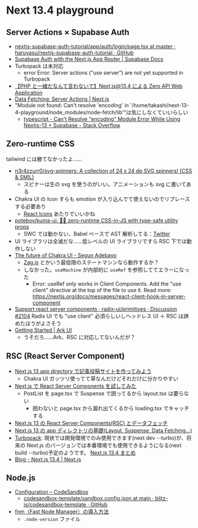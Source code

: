 # Next 13.4 playground

## Server Actions × Supabase Auth

- [nextjs-supabase-auth-tutorial/app/auth/login/page.tsx at master · haruyasu/nextjs-supabase-auth-tutorial · GitHub](https://github.com/haruyasu/nextjs-supabase-auth-tutorial/blob/master/app/auth/login/page.tsx)
- [Supabase Auth with the Next.js App Router | Supabase Docs](https://supabase.com/docs/guides/auth/auth-helpers/nextjs)
- Turbopack は未対応
  - error Error: Server actions ("use server") are not yet supported in Turbopack
- [【PHP と一緒だなんて言わないで】Next.js@13.4 による Zero API Web Application](https://zenn.dev/chot/articles/f13ac46a1d3f8e#%E3%81%AF%E3%81%98%E3%82%81%E3%81%AB)
- [Data Fetching: Server Actions | Next.js](https://nextjs.org/docs/app/building-your-application/data-fetching/server-actions)
- "Module not found: Can't resolve 'encoding' in '/home/takashi/next-13-4-playground/node_modules/node-fetch/lib'"は気にしなくていいらしい
  - [typescript - Can't Resolve "encoding" Module Error While Using Nextjs-13 + Supabase - Stack Overflow](https://stackoverflow.com/questions/75438048/cant-resolve-encoding-module-error-while-using-nextjs-13-supabase)

## Zero-runtime CSS

tailwind には勝てなかったよ……

- [n3r4zzurr0/svg-spinners: A collection of 24 x 24 dp SVG spinners! (CSS & SMIL)](https://github.com/n3r4zzurr0/svg-spinners)
  - スピナーは生の svg を使うのがいい。アニメーションも svg に書いてある
- Chakra UI の Icon すらも emotion が入り込んでて使えないのでリプレースする必要あり
  - [React Icons](https://react-icons.github.io/react-icons/) あたりでいいかね
- [poteboy/kuma-ui: 🐻‍❄️ zero-runtime CSS-in-JS with type-safe utility props](https://github.com/poteboy/kuma-ui)
  - SWC では動かない、Babel ベースで AST 解析してる：[Twitter](https://twitter.com/_poteboy_/status/1665736293429690369)
- UI ライブラリは全滅だな……低レベルの UI ライブラリですら RSC 下では動作しない
- [The future of Chakra UI - Segun Adebayo](https://www.adebayosegun.com/blog/the-future-of-chakra-ui)
  - [Zag.js](https://zagjs.com/overview/installation) とかいう最低限のステートマシンなら動作するか？
  - しなかった。`useMachine` が内部的に `useRef` を参照しててエラーになった
    - Error: useRef only works in Client Components. Add the "use client" directive at the top of the file to use it. Read more: https://nextjs.org/docs/messages/react-client-hook-in-server-component
- [Support react server components · radix-ui/primitives · Discussion #2104](https://github.com/radix-ui/primitives/discussions/2104)
  Radix UI でも "use client" 必須らしいしヘッドレス UI ＋ RSC は諦めたほうがよさそう
- [Getting Started | Ark UI](https://ark-ui.com/docs/react/overview/getting-started)
  - うそだろ……Ark、RSC に対応してないんだが？

## RSC (React Server Component)

- [Next.js 13 app directory で記事投稿サイトを作ってみよう](https://zenn.dev/azukiazusa/articles/next-js-app-dir-tutorial)
  - Chakra UI ガッツリ使ってて草なんだけどそれだけに分かりやすい
- [Next.js で React Server Components を試してみた](https://zenn.dev/forcia_tech/articles/202305_next_js_rsc)
  - PostList を page.tsx で Suspense で囲ってるから layout.tsx は要らない
    - 囲わないと page.tsx から漏れ出てくるから loading.tsx でキャッチする
- [Next.js 13 の React Server Components(RSC) とデータフェッチ](https://zenn.dev/tfutada/articles/36ad71ab598019)
- [Next.js 13 の app ディレクトリの基礎(Layout, Suspense, Data Fetching...)](https://reffect.co.jp/react/next-js-13-app)
- [Turbopack](https://nextjs.org/docs/architecture/turbopack): 現状では開発環境でのみ使用できます(next dev --turbo)が、将来の Next.js のバージョンでは本番環境でも使用できるようになる(next build --turbo)予定のようです。
  [Next.js 13.4 まとめ](<https://zenn.dev/a_da_chi/articles/758f77406cda60#turbopack(%E3%83%99%E3%83%BC%E3%82%BF%E7%89%88)>)
- [Blog - Next.js 13.4 | Next.js](https://nextjs.org/blog/next-13-4)

## Node.js

- [Configuration – CodeSandbox](https://codesandbox.io/docs/learn/sandboxes/configuration#sandbox-configuration)
  - [codesandbox-template/sandbox.config.json at main · blitz-js/codesandbox-template · GitHub](https://github.com/blitz-js/codesandbox-template/blob/main/sandbox.config.json)
- [fnm（Fast Node Manager）の導入方法](https://zenn.dev/kazuma_r5/articles/cd5eaf3d8b5b9f)
  - `.node-version` ファイル
